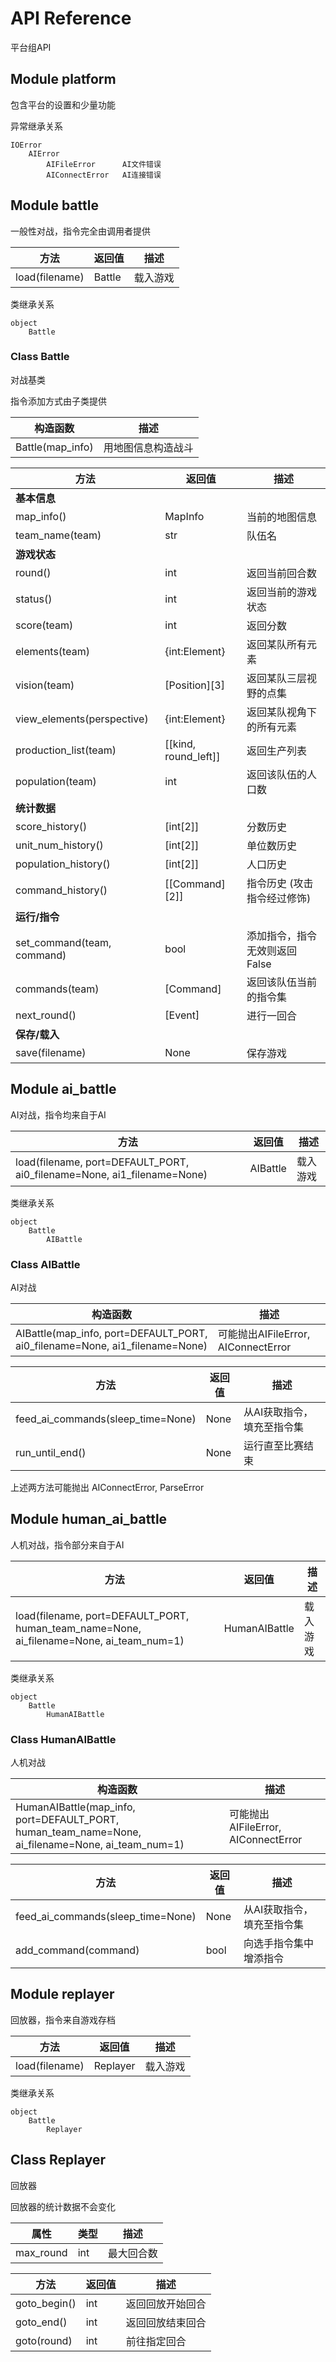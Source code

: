 # API Reference
平台组API

## Module platform
包含平台的设置和少量功能

异常继承关系

    IOError
        AIError
            AIFileError      AI文件错误
            AIConnectError   AI连接错误

## Module battle
一般性对战，指令完全由调用者提供

|      方法      | 返回值 |   描述   |
|----------------|--------|----------|
| load(filename) | Battle | 载入游戏 |

类继承关系

    object
        Battle

### Class Battle
对战基类

指令添加方式由子类提供

|     构造函数     |        描述        |
|------------------|--------------------|
| Battle(map_info) | 用地图信息构造战斗 |

|            方法            |        返回值        |              描述             |
|----------------------------|----------------------|-------------------------------|
| **基本信息**               |                      |                               |
| map_info()                 | MapInfo              | 当前的地图信息                |
| team_name(team)            | str                  | 队伍名                        |
| **游戏状态**               |                      |                               |
| round()                    | int                  | 返回当前回合数                |
| status()                   | int                  | 返回当前的游戏状态            |
| score(team)                | int                  | 返回分数                      |
| elements(team)             | {int:Element}        | 返回某队所有元素              |
| vision(team)               | [Position][3]        | 返回某队三层视野的点集        |
| view_elements(perspective) | {int:Element}        | 返回某队视角下的所有元素      |
| production_list(team)      | [[kind, round_left]] | 返回生产列表                  |
| population(team)           | int                  | 返回该队伍的人口数            |
| **统计数据**               |                      |                               |
| score_history()            | [int[2]]             | 分数历史                      |
| unit_num_history()         | [int[2]]             | 单位数历史                    |
| population_history()       | [int[2]]             | 人口历史                      |
| command_history()          | [[Command][2]]       | 指令历史 (攻击指令经过修饰)   |
| **运行/指令**              |                      |                               |
| set_command(team, command) | bool                 | 添加指令，指令无效则返回False |
| commands(team)             | [Command]            | 返回该队伍当前的指令集        |
| next_round()               | [Event]              | 进行一回合                    |
| **保存/载入**              |                      |                               |
| save(filename)             | None                 | 保存游戏                      |


## Module ai_battle
AI对战，指令均来自于AI

|                                   方法                                  |  返回值  |   描述   |
|-------------------------------------------------------------------------|----------|----------|
| load(filename, port=DEFAULT_PORT, ai0_filename=None, ai1_filename=None) | AIBattle | 载入游戏 |

类继承关系

    object
        Battle
            AIBattle

### Class AIBattle
AI对战

|                                   构造函数                                  |                 描述                |
|-----------------------------------------------------------------------------|-------------------------------------|
| AIBattle(map_info, port=DEFAULT_PORT, ai0_filename=None, ai1_filename=None) | 可能抛出AIFileError, AIConnectError |

|        方法        | 返回值 |            描述            |
|--------------------|--------|----------------------------|
| feed_ai_commands(sleep_time=None) | None   | 从AI获取指令，填充至指令集 |
| run_until_end()    | None   | 运行直至比赛结束           |

上述两方法可能抛出 AIConnectError, ParseError


## Module human_ai_battle
人机对战，指令部分来自于AI

|                                           方法                                           |    返回值     |   描述   |
|------------------------------------------------------------------------------------------|---------------|----------|
| load(filename, port=DEFAULT_PORT, human_team_name=None, ai_filename=None, ai_team_num=1) | HumanAIBattle | 载入游戏 |

类继承关系

    object
        Battle
            HumanAIBattle

### Class HumanAIBattle
人机对战

|                                              构造函数                                             |                 描述                |
|---------------------------------------------------------------------------------------------------|-------------------------------------|
| HumanAIBattle(map_info, port=DEFAULT_PORT, human_team_name=None, ai_filename=None, ai_team_num=1) | 可能抛出AIFileError, AIConnectError |

|         方法         | 返回值 |            描述            |
|----------------------|--------|----------------------------|
| feed_ai_commands(sleep_time=None)   | None   | 从AI获取指令，填充至指令集 |
| add_command(command) | bool   | 向选手指令集中增添指令     |


## Module replayer
回放器，指令来自游戏存档

|      方法      |  返回值  |   描述   |
|----------------|----------|----------|
| load(filename) | Replayer | 载入游戏 |

类继承关系

    object
        Battle
            Replayer

## Class Replayer
回放器

回放器的统计数据不会变化

|    属性   | 类型 |    描述    |
|-----------|------|------------|
| max_round | int  | 最大回合数 |

|     方法     | 返回值 |       描述       |
|--------------|--------|------------------|
| goto_begin() | int    | 返回回放开始回合 |
| goto_end()   | int    | 返回回放结束回合 |
| goto(round)  | int    | 前往指定回合     |
